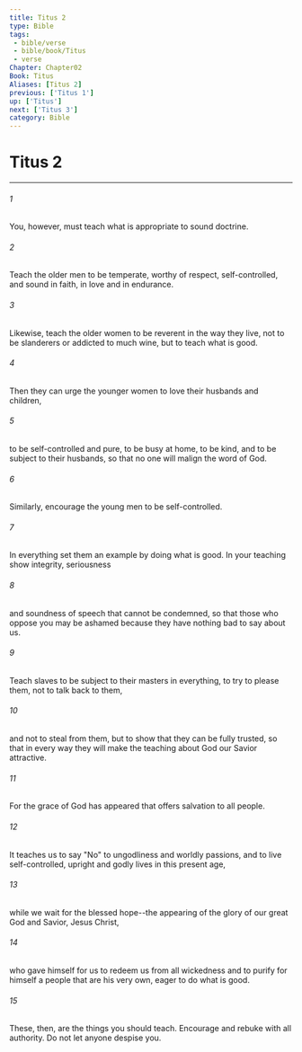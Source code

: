 ```yaml
---
title: Titus 2
type: Bible
tags:
 - bible/verse
 - bible/book/Titus
 - verse
Chapter: Chapter02
Book: Titus
Aliases: [Titus 2]
previous: ['Titus 1']
up: ['Titus']
next: ['Titus 3']
category: Bible
---
```

# Titus 2

***


###### 1 
You, however, must teach what is appropriate to sound doctrine. 

###### 2 
Teach the older men to be temperate, worthy of respect, self-controlled, and sound in faith, in love and in endurance. 

###### 3 
Likewise, teach the older women to be reverent in the way they live, not to be slanderers or addicted to much wine, but to teach what is good. 

###### 4 
Then they can urge the younger women to love their husbands and children, 

###### 5 
to be self-controlled and pure, to be busy at home, to be kind, and to be subject to their husbands, so that no one will malign the word of God. 

###### 6 
Similarly, encourage the young men to be self-controlled. 

###### 7 
In everything set them an example by doing what is good. In your teaching show integrity, seriousness 

###### 8 
and soundness of speech that cannot be condemned, so that those who oppose you may be ashamed because they have nothing bad to say about us. 

###### 9 
Teach slaves to be subject to their masters in everything, to try to please them, not to talk back to them, 

###### 10 
and not to steal from them, but to show that they can be fully trusted, so that in every way they will make the teaching about God our Savior attractive. 

###### 11 
For the grace of God has appeared that offers salvation to all people. 

###### 12 
It teaches us to say "No" to ungodliness and worldly passions, and to live self-controlled, upright and godly lives in this present age, 

###### 13 
while we wait for the blessed hope--the appearing of the glory of our great God and Savior, Jesus Christ, 

###### 14 
who gave himself for us to redeem us from all wickedness and to purify for himself a people that are his very own, eager to do what is good. 

###### 15 
These, then, are the things you should teach. Encourage and rebuke with all authority. Do not let anyone despise you. 
